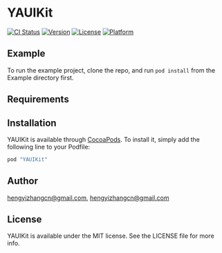 # YAUIKit

[![CI Status](http://img.shields.io/travis/hengyizhangcn@gmail.com/YAUIKit.svg?style=flat)](https://travis-ci.org/hengyizhangcn@gmail.com/YAUIKit)
[![Version](https://img.shields.io/cocoapods/v/YAUIKit.svg?style=flat)](http://cocoapods.org/pods/YAUIKit)
[![License](https://img.shields.io/cocoapods/l/YAUIKit.svg?style=flat)](http://cocoapods.org/pods/YAUIKit)
[![Platform](https://img.shields.io/cocoapods/p/YAUIKit.svg?style=flat)](http://cocoapods.org/pods/YAUIKit)

## Example

To run the example project, clone the repo, and run `pod install` from the Example directory first.

## Requirements

## Installation

YAUIKit is available through [CocoaPods](http://cocoapods.org). To install
it, simply add the following line to your Podfile:

```ruby
pod "YAUIKit"
```

## Author

hengyizhangcn@gmail.com, hengyizhangcn@gmail.com

## License

YAUIKit is available under the MIT license. See the LICENSE file for more info.
